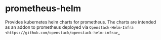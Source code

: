 # prometheus-helm
Provides kubernetes helm charts for prometheus. The charts are intended as an addon to prometheus deployed 
via `Openstack-Helm-Infra <https://github.com/openstack/openstack-helm-infra>`_ 

